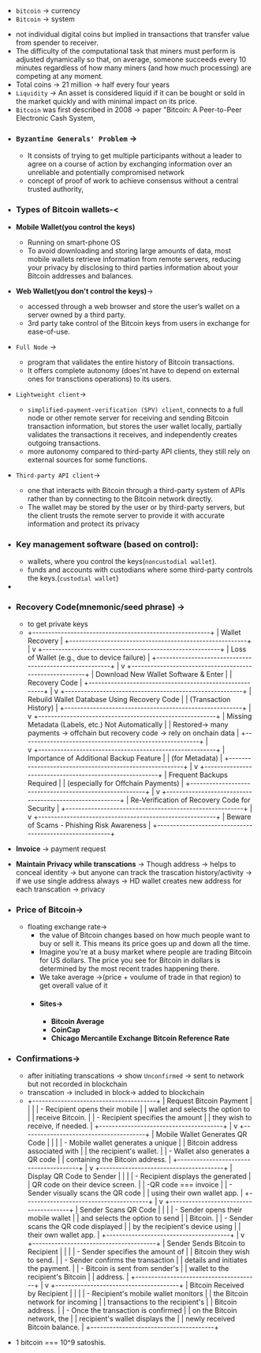 * `bitcoin` -> currency
* `Bitcoin` -> system
- not individual digital coins but  implied in transactions that transfer value from spender to receiver.
- The difficulty of the computational task that miners must perform is adjusted dynamically so that, on average, someone succeeds every 10 minutes regardless of how many miners (and how much processing) are competing at any moment. 
- Total coins -> 21 million -> half every four years
- `Liquidity` ->  An asset is considered liquid if it can be bought or sold in the market quickly and with minimal impact on its price. 
- `Bitcoin` was first described in 2008 ->  paper  "Bitcoin: A Peer-to-Peer Electronic Cash System,
- ### `Byzantine Generals' Problem` -> 
   - It consists of trying to get multiple participants without a leader to agree on a course of action by exchanging information over an unreliable and potentially compromised network
   -  concept of proof of work to achieve consensus without a central trusted authority,
- ### Types of Bitcoin wallets-<
 * **Mobile Wallet(you control the keys)** 
    - Running on smart-phone OS
    - To avoid downloading and storing large amounts of data, most mobile wallets retrieve information from remote servers, reducing your privacy by disclosing to third parties information about your Bitcoin addresses and balances.

 * **Web Wallet(you don't control the keys)**-> 
    - accessed through a web browser and store the user’s wallet on a server owned by a third party.
    - 3rd party take control of the Bitcoin keys from users in exchange for ease-of-use.


* `Full Node` -> 
   - program that validates the entire history of Bitcoin transactions.
   - It offers complete autonomy (does'nt have to depend on external ones for transctions operations) to its users.
* `Lightweight client`-> 
   -  `simplified-payment-verification (SPV) client`, connects to a full node or other remote server for receiving and sending Bitcoin transaction information, but stores the user wallet locally, partially validates the transactions it receives, and independently creates outgoing transactions.
   -  more autonomy compared to third-party API clients, they still rely on external sources for some functions.
  
* `Third-party API client`->
   - one that interacts with Bitcoin through a third-party system of APIs rather than by connecting to the Bitcoin network directly. 
   - The wallet may be stored by the user or by third-party servers, but the client trusts the remote server to provide it with accurate information and protect its privacy  

- ### Key management software (based on control):
   -  wallets, where you control the keys(`noncustodial wallet`).
   -  funds and accounts with custodians where some third-party controls the keys.(`custodial wallet`)
-  

- ### Recovery Code(mnemonic/seed phrase) -> 
  - to get private keys
  - +--------------------------------------------------------+
|                   Wallet Recovery                     |
+--------------------------------------------------------+
                              |
                              v
+--------------------------------------------------------+
|      Loss of Wallet (e.g., due to device failure)      |
+--------------------------------------------------------+
                              |
                              v
+--------------------------------------------------------+
|       Download New Wallet Software & Enter             |
|               Recovery Code                             |
+--------------------------------------------------------+
                              |
                              v
+--------------------------------------------------------+
|        Rebuild Wallet Database Using Recovery Code      |
|                   (Transaction History)                 |
+--------------------------------------------------------+
                              |
                              v
+--------------------------------------------------------+
|    Missing Metadata (Labels, etc.) Not Automatically   |
|                  Restored-> 
   many payments -> offchain but recovery code -> rely on onchain data                           |
+--------------------------------------------------------+
                              |   
                              v
+--------------------------------------------------------+
|         Importance of Additional Backup Feature         |
|                   (for Metadata)                        |
+--------------------------------------------------------+
                              |
                              v
+--------------------------------------------------------+
|              Frequent Backups Required                  |
|               (especially for Offchain Payments)        |
+--------------------------------------------------------+
                              |
                              v
+--------------------------------------------------------+
|      Re-Verification of Recovery Code for Security      |
+--------------------------------------------------------+
                              |
                              v
+--------------------------------------------------------+
|       Beware of Scams - Phishing Risk Awareness        |
+--------------------------------------------------------+



- **Invoice** -> payment request
- **Maintain Privacy while transcations** -> Though address -> helps to conceal identity -> but anyone can track the trascation history/activity -> if we use single address always -> HD wallet creates new address for each transcation -> privacy
- ### Price of Bitcoin->
   - floating exchange rate->
      -  the value of Bitcoin changes based on how much people want to buy or sell it. This means its price goes up and down all the time.
      -   Imagine you're at a busy market where people are trading Bitcoin for US dollars. The price you see for Bitcoin in dollars is determined by the most recent trades happening there.
      -   We take average ->(price + voulume of trade in that region) to get overall value of it
      -   #### Sites-> 
           - **Bitcoin Average**
           - **CoinCap**
           - **Chicago Mercantile Exchange Bitcoin Reference Rate**
 - ### Confirmations->
    - after initiating transcations -> show `Unconfirmed` -> sent to network but not recorded in blockchain
    - transcation -> included in block-> added to blockchain
    -   +---------------------------------------+
  |          Request Bitcoin Payment      |
  |                                       |
  |  - Recipient opens their mobile       |
  |    wallet and selects the option to   |
  |    receive Bitcoin.                    |
  |  - Recipient specifies the amount     |
  |    they wish to receive, if needed.   |
  +---------------------------------------+
                    |
                    v
  +---------------------------------------+
  |     Mobile Wallet Generates QR Code   |
  |                                       |
  |  - Mobile wallet generates a unique   |
  |    Bitcoin address associated with    |
  |    the recipient's wallet.            |
  |  - Wallet also generates a QR code    |
  |    containing the Bitcoin address.    |
  +---------------------------------------+
                    |
                    v
  +---------------------------------------+
  |          Display QR Code to Sender    |
  |                                       |
  |  - Recipient displays the generated   |
  |    QR code on their device screen.    |
  |  -QR code === invoice                 |
  |  - Sender visually scans the QR code  |
  |    using their own wallet app.        |
  +---------------------------------------+
                    |
                    v
  +---------------------------------------+
  |        Sender Scans QR Code           |
  |                                       |
  |  - Sender opens their mobile wallet   |
  |    and selects the option to send     |
  |    Bitcoin.                            |
  |  - Sender scans the QR code displayed |
  |    by the recipient's device using    |
  |    their own wallet app.              |
  +---------------------------------------+
                    |
                    v
  +---------------------------------------+
  |   Sender Sends Bitcoin to Recipient   |
  |                                       |
  |  - Sender specifies the amount of     |
  |    Bitcoin they wish to send.         |
  |  - Sender confirms the transaction    |
  |    details and initiates the payment. |
  |  - Bitcoin is sent from sender's      |
  |    wallet to the recipient's Bitcoin  |
  |    address.                            |
  +---------------------------------------+
                    |
                    v
  +---------------------------------------+
  |       Bitcoin Received by Recipient   |
  |                                       |
  |  - Recipient's mobile wallet monitors |
  |    the Bitcoin network for incoming   |
  |    transactions to the recipient's    |
  |    Bitcoin address.                   |
  |  - Once the transaction is confirmed  |
  |    on the Bitcoin network, the        |
  |    recipient's wallet displays the    |
  |    newly received Bitcoin balance.    |
  +---------------------------------------+
 

 - 1 bitcoin === 10^9 satoshis.

